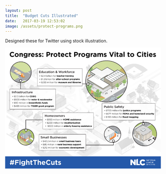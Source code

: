```yaml
---
layout: post
title:  "Budget Cuts Illustrated"
date:   2017-03-19 12:53:02
image: /assets/protect-programs.png
---
```


Designed these for Twitter using stock illustration.

[![What will Trump's budget cut in your city? Education and infrastructure.](/assets/protect-programs.png)](https://twitter.com/leagueofcities/status/850381415065808896)

<!-- [![Congress: Protect Programs Vital To Cities](/assets/protect-programs)]() -->
